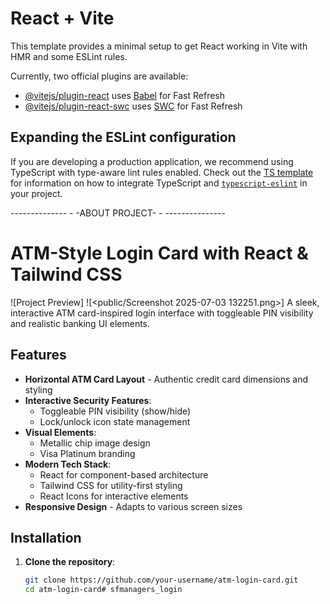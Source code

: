 # React + Vite

This template provides a minimal setup to get React working in Vite with HMR and some ESLint rules.

Currently, two official plugins are available:

- [@vitejs/plugin-react](https://github.com/vitejs/vite-plugin-react/blob/main/packages/plugin-react) uses [Babel](https://babeljs.io/) for Fast Refresh
- [@vitejs/plugin-react-swc](https://github.com/vitejs/vite-plugin-react/blob/main/packages/plugin-react-swc) uses [SWC](https://swc.rs/) for Fast Refresh

## Expanding the ESLint configuration

If you are developing a production application, we recommend using TypeScript with type-aware lint rules enabled. Check out the [TS template](https://github.com/vitejs/vite/tree/main/packages/create-vite/template-react-ts) for information on how to integrate TypeScript and [`typescript-eslint`](https://typescript-eslint.io) in your project.




-------------- - -ABOUT PROJECT- - ---------------


# ATM-Style Login Card with React & Tailwind CSS

![Project Preview]
![<public/Screenshot 2025-07-03 132251.png>]
A sleek, interactive ATM card-inspired login interface with toggleable PIN visibility and realistic banking UI elements.

## Features

- **Horizontal ATM Card Layout** - Authentic credit card dimensions and styling
- **Interactive Security Features**:
  - Toggleable PIN visibility (show/hide)
  - Lock/unlock icon state management
- **Visual Elements**:
  - Metallic chip image design
  - Visa Platinum branding
- **Modern Tech Stack**:
  - React for component-based architecture
  - Tailwind CSS for utility-first styling
  - React Icons for interactive elements
- **Responsive Design** - Adapts to various screen sizes

## Installation

1. **Clone the repository**:
   ```bash
   git clone https://github.com/your-username/atm-login-card.git
   cd atm-login-card#   s f m a n a g e r s _ l o g i n  
 